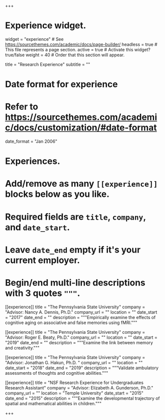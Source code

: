 +++
# Experience widget.
widget = "experience"  # See https://sourcethemes.com/academic/docs/page-builder/
headless = true  # This file represents a page section.
active = true  # Activate this widget? true/false
weight = 40  # Order that this section will appear.

title = "Research Experience"
subtitle = ""

# Date format for experience
#   Refer to https://sourcethemes.com/academic/docs/customization/#date-format
date_format = "Jan 2006"

# Experiences.
#   Add/remove as many `[[experience]]` blocks below as you like.
#   Required fields are `title`, `company`, and `date_start`.
#   Leave `date_end` empty if it's your current employer.
#   Begin/end multi-line descriptions with 3 quotes `"""`.
[[experience]]
  title = "The Pennsylvania State University"
  company = "Advisor: Nancy A. Dennis, Ph.D."
  company_url = ""
  location = ""
  date_start = "2017"
  date_end = ""
  description = """Empirically examine the effects of cognitive aging on associative and false memories using fMRI."""

[[experience]]
  title = "The Pennsylvania State University"
  company = "Advisor: Roger E. Beaty, Ph.D."
  company_url = ""
  location = ""
  date_start = "2019"
  date_end = ""
  description = """Examine the link between memory and creativity."""
  
[[experience]]
  title = "The Pennsylvania State University"
  company = "Advisor: Jonathan G. Hakun, Ph.D. "
  company_url = ""
  location = ""
  date_start = "2018"
  date_end = "2019"
  description = """Validate ambulatory assessments of thoughts and cognitive abilities."""
  
[[experience]]
  title = "NSF Research Experience for Undergraduates Research Assistant"
  company = "Advisor: Elizabeth A. Gunderson, Ph.D."
  company_url = ""
  location = "Temple University"
  date_start = "2015"
  date_end = "2015"
  description = """Examine the developmental trajectory of spatial and mathematical abilities in children."""

+++
